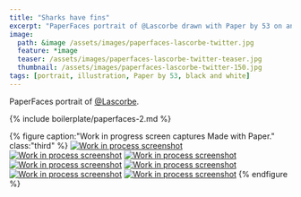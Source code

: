 ```yaml
---
title: "Sharks have fins"
excerpt: "PaperFaces portrait of @Lascorbe drawn with Paper by 53 on an iPad."
image: 
  path: &image /assets/images/paperfaces-lascorbe-twitter.jpg 
  feature: *image
  teaser: /assets/images/paperfaces-lascorbe-twitter-teaser.jpg
  thumbnail: /assets/images/paperfaces-lascorbe-twitter-150.jpg
tags: [portrait, illustration, Paper by 53, black and white]
---
```


PaperFaces portrait of [@Lascorbe](https://twitter.com/Lascorbe).

{% include boilerplate/paperfaces-2.md %}

{% figure caption:"Work in progress screen captures Made with Paper." class:"third" %}
[![Work in process screenshot](/assets/images/paperfaces-lascorbe-process-1-600.jpg)](/assets/images/paperfaces-lascorbe-process-1-lg.jpg) [![Work in process screenshot](/assets/images/paperfaces-lascorbe-process-2-600.jpg)](/assets/images/paperfaces-lascorbe-process-2-lg.jpg) [![Work in process screenshot](/assets/images/paperfaces-lascorbe-process-3-600.jpg)](/assets/images/paperfaces-lascorbe-process-3-lg.jpg) [![Work in process screenshot](/assets/images/paperfaces-lascorbe-process-4-600.jpg)](/assets/images/paperfaces-lascorbe-process-4-lg.jpg) [![Work in process screenshot](/assets/images/paperfaces-lascorbe-process-5-600.jpg)](/assets/images/paperfaces-lascorbe-process-5-lg.jpg) [![Work in process screenshot](/assets/images/paperfaces-lascorbe-process-6-600.jpg)](/assets/images/paperfaces-lascorbe-process-6-lg.jpg) [![Work in process screenshot](/assets/images/paperfaces-juan-d-process-4-600.jpg)](/assets/images/paperfaces-juan-d-process-4-lg.jpg)
{% endfigure %}
